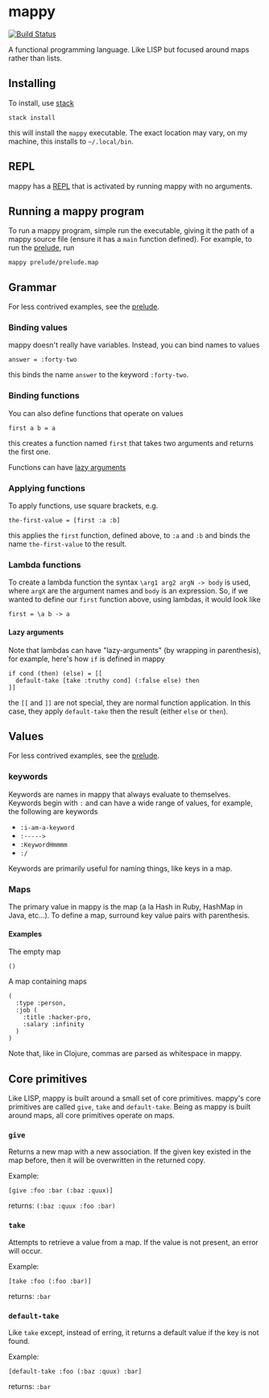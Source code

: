 # mappy
[![Build Status](https://travis-ci.org/PolyglotSymposium/mappy.svg?branch=master)](https://travis-ci.org/PolyglotSymposium/mappy)

A functional programming language. Like LISP but focused around maps rather
than lists.

## Installing
To install, use [stack](http://docs.haskellstack.org/en/stable/README.html)
```
stack install
```
this will install the `mappy` executable. The exact location may vary, on my
machine, this installs to `~/.local/bin`.

## REPL
mappy has a [REPL](https://en.wikipedia.org/wiki/Read%E2%80%93eval%E2%80%93print_loop)
that is activated by running mappy with no arguments.

## Running a mappy program
To run a mappy program, simple run the executable, giving it the path of a
mappy source file (ensure it has a `main` function defined). For example, to
run the [prelude](prelude/prelude.map), run
```
mappy prelude/prelude.map
```

## Grammar
For less contrived examples, see the [prelude](prelude/prelude.map).

### Binding values
mappy doesn't really have variables. Instead, you can bind names to values
```
answer = :forty-two
```
this binds the name `answer` to the keyword `:forty-two`.

### Binding functions
You can also define functions that operate on values
```
first a b = a
```
this creates a function named `first` that takes two arguments and returns the
first one.

Functions can have [lazy arguments](#lazy-arguments)

### Applying functions
To apply functions, use square brackets, e.g.
```
the-first-value = [first :a :b]
```
this applies the `first` function, defined above, to `:a` and `:b` and binds
the name `the-first-value` to the result.

### Lambda functions
To create a lambda function the syntax `\arg1 arg2 argN -> body` is used, where
`argX` are the argument names and `body` is an expression. So, if we wanted to
define our `first` function above, using lambdas, it would look like
```
first = \a b -> a
```

#### Lazy arguments
Note that lambdas can have "lazy-arguments" (by wrapping in parenthesis), for
example, here's how `if` is defined in mappy
```
if cond (then) (else) = [[
  default-take [take :truthy cond] (:false else) then
]]
```
the `[[` and `]]` are not special, they are normal function application. In
this case, they apply `default-take` then the result (either `else` or `then`).

## Values
For less contrived examples, see the [prelude](prelude/prelude.map).

### keywords
Keywords are names in mappy that always evaluate to themselves. Keywords begin
with `:` and can have a wide range of values, for example, the following are
keywords

 - `:i-am-a-keyword`
 - `:----->`
 - `:KeywordHmmmm`
 - `:/`

Keywords are primarily useful for naming things, like keys in a map.

### Maps
The primary value in mappy is the map (a la Hash in Ruby, HashMap in Java,
etc...). To define a map, surround key value pairs with parenthesis.

#### Examples
The empty map
```
()
```

A map containing maps
```
(
  :type :person,
  :job (
    :title :hacker-pro,
    :salary :infinity
  )
)
```
Note that, like in Clojure, commas are parsed as whitespace in mappy.

## Core primitives
Like LISP, mappy is built around a small set of core primitives. mappy's core
primitives are called `give`, `take` and `default-take`. Being as mappy is
built around maps, all core primitives operate on maps.

### `give`
Returns a new map with a new association. If the given key existed in the map
before, then it will be overwritten in the returned copy.

Example:
```
[give :foo :bar (:baz :quux)]
```

returns: `(:baz :quux :foo :bar)`

### `take`
Attempts to retrieve a value from a map. If the value is not present, an error
will occur.

Example:
```
[take :foo (:foo :bar)]
```

returns: `:bar`

### `default-take`
Like `take` except, instead of erring, it returns a default value if the key is
not found.

Example:
```
[default-take :foo (:baz :quux) :bar]
```

returns: `:bar`
